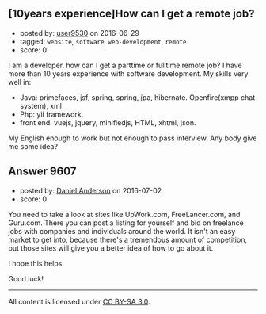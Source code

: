 ## [10years experience]How can I get a remote job?

- posted by: [user9530](https://stackexchange.com/users/7100585/user9530) on 2016-06-29
- tagged: `website`, `software`, `web-development`, `remote`
- score: 0

I am a developer, how can I get a parttime or fulltime remote job? I have more than 10 years experience with software development. My skills very well in:
- Java: primefaces, jsf, spring, spring, jpa, hibernate. Openfire(xmpp chat system), xml
- Php: yii framework.
- front end: vuejs, jquery, minifiedjs, HTML, xhtml, json.

My English enough to work but not enough to pass interview. Any body give me some idea?



## Answer 9607

- posted by: [Daniel Anderson](https://stackexchange.com/users/8398759/daniel-anderson) on 2016-07-02
- score: 0

You need to take a look at sites like UpWork.com, FreeLancer.com, and Guru.com.  There you can post a listing for yourself and bid on freelance jobs with companies and individuals around the world.  It isn't an easy market to get into, because there's a tremendous amount of competition, but those sites will give you a better idea of how to go about it.

I hope this helps.

Good luck!



---

All content is licensed under [CC BY-SA 3.0](https://creativecommons.org/licenses/by-sa/3.0/).
